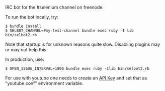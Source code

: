IRC bot for the #selenium channel on freenode.

To run the bot locally, try:

    $ bundle install
    $ SELBOT_CHANNEL=#my-test-channel bundle exec ruby -I lib bin/selbot2.rb
    
Note that startup is for unknown reasons quite slow. Disabling plugins may or may not help this.

In production, use:

    $ OPEN_ISSUE_INTERVAL=1800 bundle exec ruby -Ilib bin/selbot2.rb

For use with youtube one needs to create an [API Key](https://developers.google.com/youtube/registering_an_application) and set that as "youtube.conf" environment variable.
